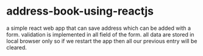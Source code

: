 # address-book-using-reactjs
a simple react web app that can save address which can be added with a form. validation is implemented in all field of the form. all data are stored in local browser only so if we restart the app then all our previous entry will be cleared.

